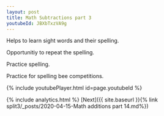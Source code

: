 ```yaml
---
layout: post
title: Math Subtractions part 3
youtubeId: JBXbTxzVA9g
---
```

 
 
Helps to learn sight words and their spelling.

Opportunitiy to repeat the spelling. 

Practice spelling. 
 
Practice for spelling bee competitions. 
 
{% include youtubePlayer.html id=page.youtubeId %}
 
 
{% include analytics.html %} 
[Next]({{ site.baseurl }}{% link  split3/_posts/2020-04-15-Math additions part 14.md%})
 
